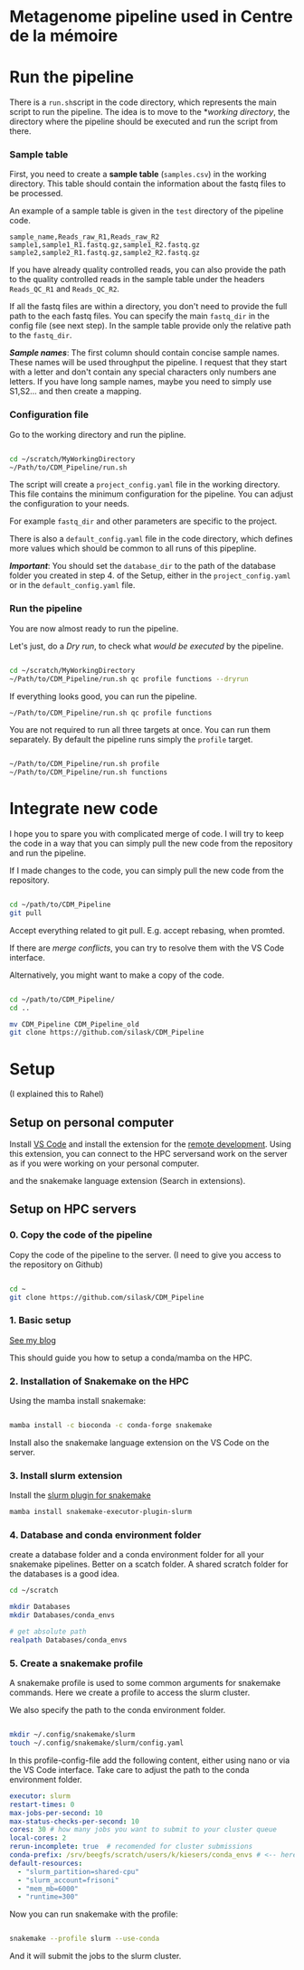 
# Metagenome pipeline used in Centre de la mémoire


# Run the pipeline


There is a `run.sh`script in the code directory, which represents the main script to run the pipeline. The idea is to move to the **working directory*, the directory where the pipeline should be executed and run the script from there. 


### Sample table
First, you need to create a **sample table** (`samples.csv`) in the working directory. This table should contain the information about the fastq files to be processed.

An example of a sample table is given in the `test` directory of the pipeline code. 

```csv
sample_name,Reads_raw_R1,Reads_raw_R2
sample1,sample1_R1.fastq.gz,sample1_R2.fastq.gz
sample2,sample2_R1.fastq.gz,sample2_R2.fastq.gz
```

If you have already quality controlled reads, you can also provide the path to the quality controlled reads in the sample table under the headers `Reads_QC_R1` and `Reads_QC_R2`.

If all the fastq files are within a directory, you don't need to provide the full path to the each fastq files. You can specify the main `fastq_dir` in the config file (see next step). In the sample table provide only the relative path to the `fastq_dir`. 

***Sample names***: The first column should contain concise sample names. These names will be used throughput the pipeline. I request that they start with a letter and don't contain any special characters only numbers ane letters. If you have long sample names, maybe you need to simply use S1,S2... and then create a mapping. 


### Configuration file

Go to the working directory and run the pipline.

```bash

cd ~/scratch/MyWorkingDirectory
~/Path/to/CDM_Pipeline/run.sh

```

The script will create a `project_config.yaml` file in the working directory. This file contains the minimum configuration for the pipeline. You can adjust the configuration to your needs.

For example `fastq_dir` and other parameters are specific to the project.

There is also a `default_config.yaml` file in the code directory, which defines more values which should be common to all runs of this pipepline. 

***Important***:
You should set the `database_dir` to the path of the database folder you created in step 4. of the Setup, either in the `project_config.yaml` or in the `default_config.yaml` file. 

### Run the pipeline

You are now almost ready to run the pipeline.

Let's just, do a *Dry run*, to check what _would be executed_ by the pipeline. 
```bash

cd ~/scratch/MyWorkingDirectory
~/Path/to/CDM_Pipeline/run.sh qc profile functions --dryrun

``` 

If everything looks good, you can run the pipeline.

```bash
~/Path/to/CDM_Pipeline/run.sh qc profile functions

```

You are not required to run all three targets at once. You can run them separately. 
By default the pipeline runs simply the `profile` target. 

```bash

~/Path/to/CDM_Pipeline/run.sh profile
~/Path/to/CDM_Pipeline/run.sh functions
```


# Integrate new code

I hope you to spare you with complicated merge of code. 
I will try to keep the code in a way that you can simply pull the new code from the repository and run the pipeline.

If I made changes to the code, you can simply pull the new code from the repository. 

```bash

cd ~/path/to/CDM_Pipeline
git pull

```


Accept everything related to git pull. E.g. accept rebasing, when promted.

If there are _merge conflicts_, you can try to resolve them with the VS Code interface. 


Alternatively, you might want to make a copy of the code.

```bash

cd ~/path/to/CDM_Pipeline/
cd ..

mv CDM_Pipeline CDM_Pipeline_old
git clone https://github.com/silask/CDM_Pipeline

```







# Setup

(I explained this to Rahel)




## Setup on personal computer

Install [VS Code](https://code.visualstudio.com/) and install the extension for the [remote development](https://marketplace.visualstudio.com/items?itemName=ms-vscode-remote.vscode-remote-extensionpack). Using this extension, you can connect to the HPC serversand work on the server as if you were working on your personal computer.

and the snakemake language extension (Search in extensions).


## Setup on HPC servers


### 0. Copy the code of the pipeline

Copy the code of the pipeline to the server. (I need to give you access to the repository on Github)

```bash

cd ~
git clone https://github.com/silask/CDM_Pipeline


```



### 1. Basic setup

[See my blog](https://silask.github.io/post/hpc/)

This should guide you how to setup a conda/mamba on the HPC.


### 2. Installation of Snakemake on the HPC

Using the mamba install snakemake:

```bash

mamba install -c bioconda -c conda-forge snakemake

```

Install also the snakemake language extension on the VS Code on the server.

### 3. Install slurm extension

Install the [slurm plugin for snakemake](https://snakemake.github.io/snakemake-plugin-catalog/plugins/executor/slurm.html)

```bash
mamba install snakemake-executor-plugin-slurm
```


### 4. Database and conda environment folder


create a database folder and a conda environment folder for all your snakemake pipelines. 
Better on a scatch folder. 
A shared scratch folder for the databases is a good idea.



```bash
cd ~/scratch

mkdir Databases
mkdir Databases/conda_envs

# get absolute path 
realpath Databases/conda_envs

```

### 5. Create a snakemake profile

A snakemake profile is used to some common arguments for snakemake commands.
Here we create a profile to access the slurm cluster.

We also specify the path to the conda environment folder.

```bash

mkdir ~/.config/snakemake/slurm
touch ~/.config/snakemake/slurm/config.yaml

```

In this profile-config-file add the following content, either using nano or via the VS Code interface. Take care to adjust the path to the conda environment folder.


```yaml
executor: slurm
restart-times: 0
max-jobs-per-second: 10
max-status-checks-per-second: 10
cores: 30 # how many jobs you want to submit to your cluster queue
local-cores: 2
rerun-incomplete: true  # recomended for cluster submissions
conda-prefix: /srv/beegfs/scratch/users/k/kiesers/conda_envs # <-- here add the path to the conda environment folder
default-resources:
  - "slurm_partition=shared-cpu"
  - "slurm_account=frisoni"
  - "mem_mb=6000"
  - "runtime=300"

```


Now you can run snakemake with the profile:

```bash

snakemake --profile slurm --use-conda

```

And it will submit the jobs to the slurm cluster. 






